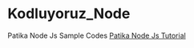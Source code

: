 # Kodluyoruz_Node
Patika Node Js Sample Codes
[Patika Node Js Tutorial](https://app.patika.dev/courses/nodejs/WhatIsNodeJS)
